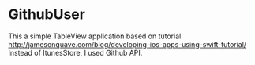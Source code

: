 GithubUser
==========

This a simple TableView application based on tutorial http://jamesonquave.com/blog/developing-ios-apps-using-swift-tutorial/
Instead of ItunesStore, I used Github API.
